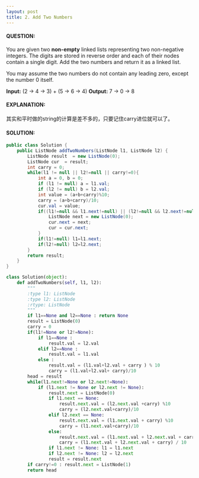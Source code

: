 ```yaml
---
layout: post
title: 2. Add Two Numbers
---
```


#### QUESTION:

You are given two **non-empty** linked lists representing two non-negative integers. The digits are stored in reverse order and each of their nodes contain a single digit. Add the two numbers and return it as a linked list.

You may assume the two numbers do not contain any leading zero, except the number 0 itself.

**Input:** (2 -> 4 -> 3) + (5 -> 6 -> 4)
**Output:** 7 -> 0 -> 8

#### EXPLANATION:

其实和平时做的string的计算是差不多的，只要记住carry进位就可以了。

#### SOLUTION:

```JAVA
public class Solution {
    public ListNode addTwoNumbers(ListNode l1, ListNode l2) {
        ListNode result  = new ListNode(0);
        ListNode cur  = result;
        int carry = 0;
        while(l1 != null || l2!=null || carry!=0){
            int a = 0, b = 0;
            if (l1 != null) a = l1.val;
            if (l2 != null) b = l2.val;
            int value = (a+b+carry)%10;
            carry = (a+b+carry)/10;
            cur.val = value;
            if((l1!=null && l1.next!=null) || (l2!=null && l2.next!=null)|| carry != 0){
                ListNode next = new ListNode(0);
                cur.next = next;
                cur = cur.next;
            }
            if(l1!=null) l1=l1.next;
            if(l2!=null) l2=l2.next;
        }
        return result;
    }
}
```

```python
class Solution(object):
    def addTwoNumbers(self, l1, l2):
        """
        :type l1: ListNode
        :type l2: ListNode
        :rtype: ListNode
        """
        if l1==None and l2==None : return None
        result = ListNode(0)
        carry = 0
        if(l1!=None or l2!=None):
            if l1==None :
                result.val = l2.val
            elif l2==None :
                result.val = l1.val
            else :
                result.val = (l1.val+l2.val + carry ) % 10
                carry = (l1.val+l2.val+ carry)/10
        head = result
        while(l1.next!=None or l2.next!=None):
            if (l1.next != None or l2.next != None):
                result.next = ListNode(0)
                if l1.next == None:
                    result.next.val = (l2.next.val +carry) %10
                    carry = (l2.next.val+carry)/10
                elif l2.next == None:
                    result.next.val = (l1.next.val + carry) %10
                    carry = (l1.next.val+carry)/10
                else:
                    result.next.val = (l1.next.val + l2.next.val + carry) % 10
                    carry = (l1.next.val + l2.next.val + carry) / 10
                if l1.next != None: l1 = l1.next
                if l2.next != None: l2 = l2.next
                result = result.next
        if carry!=0 : result.next = ListNode(1)
        return head
```

